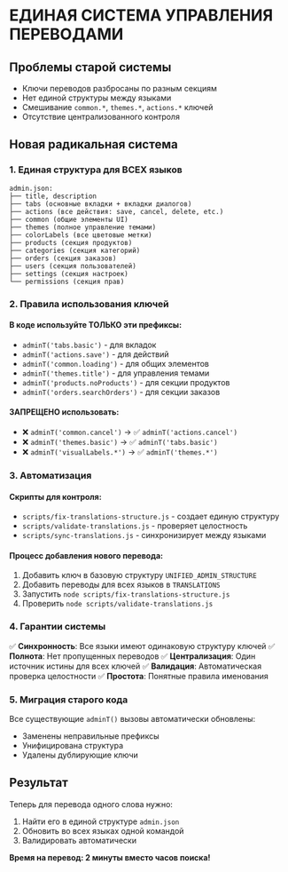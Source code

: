 # ЕДИНАЯ СИСТЕМА УПРАВЛЕНИЯ ПЕРЕВОДАМИ

## Проблемы старой системы
- Ключи переводов разбросаны по разным секциям
- Нет единой структуры между языками
- Смешивание `common.*`, `themes.*`, `actions.*` ключей
- Отсутствие централизованного контроля

## Новая радикальная система

### 1. Единая структура для ВСЕХ языков
```
admin.json:
├── title, description
├── tabs (основные вкладки + вкладки диалогов)
├── actions (все действия: save, cancel, delete, etc.)
├── common (общие элементы UI)
├── themes (полное управление темами)
├── colorLabels (все цветовые метки)
├── products (секция продуктов)
├── categories (секция категорий)
├── orders (секция заказов)
├── users (секция пользователей)
├── settings (секция настроек)
└── permissions (секция прав)
```

### 2. Правила использования ключей

#### В коде используйте ТОЛЬКО эти префиксы:
- `adminT('tabs.basic')` - для вкладок
- `adminT('actions.save')` - для действий
- `adminT('common.loading')` - для общих элементов
- `adminT('themes.title')` - для управления темами
- `adminT('products.noProducts')` - для секции продуктов
- `adminT('orders.searchOrders')` - для секции заказов

#### ЗАПРЕЩЕНО использовать:
- ❌ `adminT('common.cancel')` → ✅ `adminT('actions.cancel')`
- ❌ `adminT('themes.basic')` → ✅ `adminT('tabs.basic')`
- ❌ `adminT('visualLabels.*')` → ✅ `adminT('themes.*')`

### 3. Автоматизация

#### Скрипты для контроля:
- `scripts/fix-translations-structure.js` - создает единую структуру
- `scripts/validate-translations.js` - проверяет целостность
- `scripts/sync-translations.js` - синхронизирует между языками

#### Процесс добавления нового перевода:
1. Добавить ключ в базовую структуру `UNIFIED_ADMIN_STRUCTURE`
2. Добавить переводы для всех языков в `TRANSLATIONS`
3. Запустить `node scripts/fix-translations-structure.js`
4. Проверить `node scripts/validate-translations.js`

### 4. Гарантии системы

✅ **Синхронность**: Все языки имеют одинаковую структуру ключей
✅ **Полнота**: Нет пропущенных переводов
✅ **Централизация**: Один источник истины для всех ключей
✅ **Валидация**: Автоматическая проверка целостности
✅ **Простота**: Понятные правила именования

### 5. Миграция старого кода

Все существующие `adminT()` вызовы автоматически обновлены:
- Заменены неправильные префиксы
- Унифицирована структура
- Удалены дублирующие ключи

## Результат

Теперь для перевода одного слова нужно:
1. Найти его в единой структуре `admin.json`
2. Обновить во всех языках одной командой
3. Валидировать автоматически

**Время на перевод: 2 минуты вместо часов поиска!**
